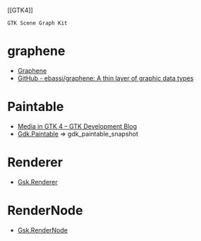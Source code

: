 [[GTK4]]

`GTK Scene Graph Kit`

# graphene
- [Graphene](http://ebassi.github.io/graphene/)
- [GitHub - ebassi/graphene: A thin layer of graphic data types](https://github.com/ebassi/graphene)

# Paintable
- [Media in GTK 4 – GTK Development Blog](https://blog.gtk.org/2020/05/20/media-in-gtk-4/)
- [Gdk.Paintable](https://docs.gtk.org/gdk4/iface.Paintable.html) => gdk_paintable_snapshot

# Renderer
- [Gsk.Renderer](https://docs.gtk.org/gsk4/class.Renderer.html)

# RenderNode
- [Gsk.RenderNode](https://docs.gtk.org/gsk4/class.RenderNode.html)
